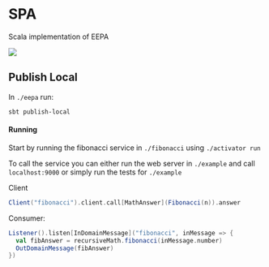 # SPA
Scala implementation of EEPA


![](https://rawgithub.com/divanvisagie/scala-EEPA/master/diagram/EEPA.svg)

## Publish Local

In `./eepa` run:

`sbt publish-local`

#### Running
Start by running the fibonacci service in `./fibonacci` using `./activator run`

To call the service you can either run the web server in `./example`  and call `localhost:9000` or simply run the tests for `./example`

Client
```scala
Client("fibonacci").client.call[MathAnswer](Fibonacci(n)).answer
```

Consumer:
```scala
Listener().listen[InDomainMessage]("fibonacci", inMessage => {
  val fibAnswer = recursiveMath.fibonacci(inMessage.number)
  OutDomainMessage(fibAnswer)
})
```
